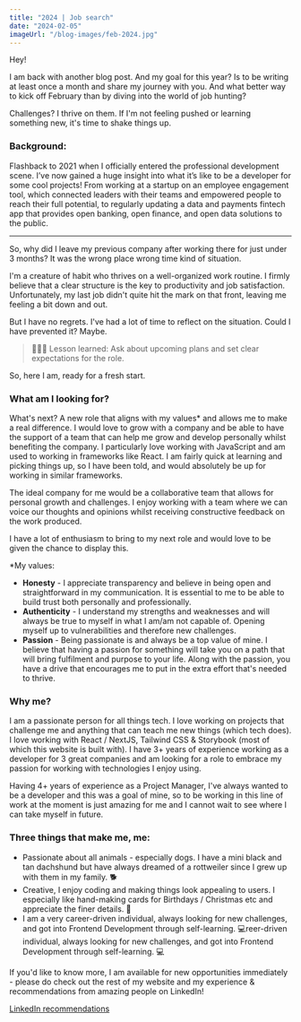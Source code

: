 ```yaml
---
title: "2024 | Job search"
date: "2024-02-05"
imageUrl: "/blog-images/feb-2024.jpg"
---
```


Hey!

I am back with another blog post. And my goal for this year? Is to be writing at least once a month and share my journey with you. And what better way to kick off February than by diving into the world of job hunting?

Challenges? I thrive on them. If I'm not feeling pushed or learning something new, it's time to shake things up.

### Background:

Flashback to 2021 when I officially entered the professional development scene. I’ve now gained a huge insight into what it’s like to be a developer for some cool projects! From working at a startup on an employee engagement tool, which connected leaders with their teams and empowered people to reach their full potential, to regularly updating a data and payments fintech app that provides open banking, open finance, and open data solutions to the public.

---

So, why did I leave my previous company after working there for just under 3 months? It was the wrong place wrong time kind of situation.

I'm a creature of habit who thrives on a well-organized work routine. I firmly believe that a clear structure is the key to productivity and job satisfaction. Unfortunately, my last job didn't quite hit the mark on that front, leaving me feeling a bit down and out.

But I have no regrets. I've had a lot of time to reflect on the situation. Could I have prevented it? Maybe.

> 👩🏻‍🏫 Lesson learned: Ask about upcoming plans and set clear expectations for the role.

So, here I am, ready for a fresh start.

### What am I looking for?

What's next? A new role that aligns with my values\* and allows me to make a real difference. I would love to grow with a company and be able to have the support of a team that can help me grow and develop personally whilst benefiting the company. I particularly love working with JavaScript and am used to working in frameworks like React. I am fairly quick at learning and picking things up, so I have been told, and would absolutely be up for working in similar frameworks.

The ideal company for me would be a collaborative team that allows for personal growth and challenges. I enjoy working with a team where we can voice our thoughts and opinions whilst receiving constructive feedback on the work produced.

I have a lot of enthusiasm to bring to my next role and would love to be given the chance to display this.

\*My values:

- **Honesty** - I appreciate transparency and believe in being open and straightforward in my communication. It is essential to me to be able to build trust both personally and professionally.
- **Authenticity** - I understand my strengths and weaknesses and will always be true to myself in what I am/am not capable of. Opening myself up to vulnerabilities and therefore new challenges.
- **Passion** - Being passionate is and always be a top value of mine. I believe that having a passion for something will take you on a path that will bring fulfilment and purpose to your life. Along with the passion, you have a drive that encourages me to put in the extra effort that's needed to thrive.

### Why me?

I am a passionate person for all things tech. I love working on projects that challenge me and anything that can teach me new things (which tech does). I love working with React / NextJS, Tailwind CSS & Storybook (most of which this website is built with). I have 3+ years of experience working as a developer for 3 great companies and am looking for a role to embrace my passion for working with technologies I enjoy using.

Having 4+ years of experience as a Project Manager, I've always wanted to be a developer and this was a goal of mine, so to be working in this line of work at the moment is just amazing for me and I cannot wait to see where I can take myself in future.

### Three things that make me, me:

- Passionate about all animals - especially dogs. I have a mini black and tan dachshund but have always dreamed of a rottweiler since I grew up with them in my family. 🐕
- Creative, I enjoy coding and making things look appealing to users. I especially like hand-making cards for Birthdays / Christmas etc and appreciate the finer details. 🎨
- I am a very career-driven individual, always looking for new challenges, and got into Frontend Development through self-learning. 💻reer-driven individual, always looking for new challenges, and got into Frontend Development through self-learning. 💻

If you'd like to know more, I am available for new opportunities immediately - please do check out the rest of my website and my experience & recommendations from amazing people on LinkedIn!

[LinkedIn recommendations](https://www.linkedin.com/in/jadetrue/details/recommendations/?detailScreenTabIndex=0)
